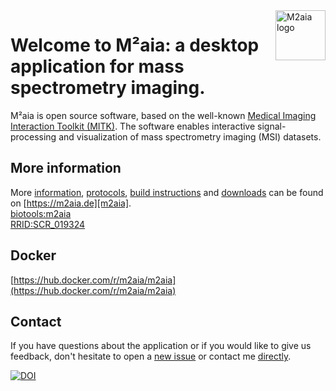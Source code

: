 <a href="https://m2aia.de/">
  <img src="https://github.com/jtfcordes/M2aia/raw/master/Applications/M2aiaWorkbench/icons/icon.png" alt="M2aia logo" title="M2aia" align="right" height="80" />
</a>

# Welcome to M²aia: a desktop application for mass spectrometry imaging.

M²aia is open source software, based on the well-known [Medical Imaging Interaction Toolkit (MITK)](https://mitk.org/). The software enables interactive signal-processing and visualization of mass spectrometry imaging (MSI) datasets.


## More information ##

More [information][m2aia], [protocols][m2aia], [build instructions][m2aia-build] and [downloads][download] can be found on [https://m2aia.de][m2aia]. <br/>
[biotools:m2aia][biotools-m2aia]<br/>
[RRID:SCR_019324][scicrunch-m2aia]<br/>

## Docker ##

[https://hub.docker.com/r/m2aia/m2aia](https://hub.docker.com/r/m2aia/m2aia)

## Contact ##
If you have questions about the application or if you would like to give us feedback, don't hesitate to open a [new issue][contribute] or contact me [directly](mailto:j.cordes@hs-mannheim.de).


[![DOI](https://zenodo.org/badge/314852965.svg)](https://zenodo.org/badge/latestdoi/314852965)

[logo]: https://github.com/jtfcordes/M2aia/raw/master/Applications/M2aiaWorkbench/icons/icon.png
[mitk]: http://mitk.org
[m2aia-build]: https://m2aia.de/development.html
[m2aia]: http://m2aia.de
[itk]: https://itk.org
[vtk]: https://vtk.org
[mitk-usermanual]: http://docs.mitk.org/nightly/UserManualPortal.html
[biotools-m2aia]: https://bio.tools/m2aia
[scicrunch-m2aia]: https://scicrunch.org/resolver/RRID:SCR_019324

[download]: https://m2aia.de
[contribute]: https://github.com/jtfcordes/M2aia/issues
[cmake]: https://www.cmake.org


